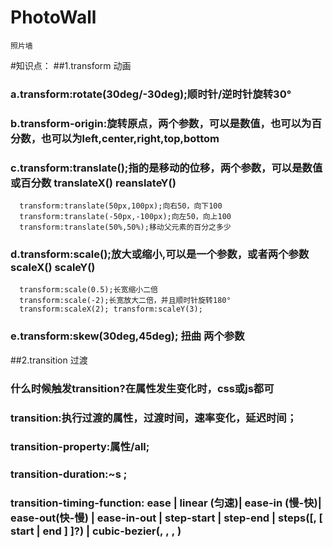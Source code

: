 # PhotoWall
    照片墙
#知识点：
##1.transform 动画
### a.transform:rotate(30deg/-30deg);顺时针/逆时针旋转30°
### b.transform-origin:旋转原点，两个参数，可以是数值，也可以为百分数，也可以为left,center,right,top,bottom
### c.transform:translate();指的是移动的位移，两个参数，可以是数值或百分数  translateX() reanslateY()
      transform:translate(50px,100px);向右50，向下100
      transform:translate(-50px,-100px);向左50，向上100
      transform:translate(50%,50%);移动父元素的百分之多少
### d.transform:scale();放大或缩小,可以是一个参数，或者两个参数   scaleX() scaleY()
      transform:scale(0.5);长宽缩小二倍
      transform:scale(-2);长宽放大二倍，并且顺时针旋转180°
      transform:scaleX(2); transform:scaleY(3);
### e.transform:skew(30deg,45deg);  扭曲 两个参数
##2.transition 过渡
### 什么时候触发transition?在属性发生变化时，css或js都可
### transition:执行过渡的属性，过渡时间，速率变化，延迟时间；
### transition-property:属性/all;
### transition-duration:~s ;
### transition-timing-function: ease | linear (匀速)| ease-in (慢-快)| ease-out(快-慢) | ease-in-out | step-start | step-end | steps(<integer>[, [ start | end ] ]?) | cubic-bezier(<number>, <number>, <number>, <number>)